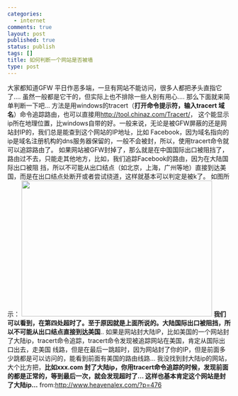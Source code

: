 ```yaml
--- 
categories: 
  - internet
comments: true
layout: post
published: true
status: publish
tags: []
title: 如何判断一个网站是否被墙
type: post
---
```

大家都知道GFW 平日作恶多端，一旦有网站不能访问，很多人都把矛头直指它了…. 虽然一般都是它干的，但实际上也不排除一些人别有用心…. 那么下面就来简单判断一下吧…  方法是用windows的tracert（<strong>打开命令提示符，输入tracert 域名</strong>）命令追踪路由，也可以直接用<a href="http://tool.chinaz.com/Tracert/">http://tool.chinaz.com/Tracert/</a>， 这个能显示ip所在地理位置，比windows自带的好。一般来说，无论是被GFW屏蔽的还是网站封IP的，我们总是能查到这个网站的IP地址，比如 Facebook，因为域名指向的ip是域名注册机构的dns服务器保留的，一般不会被封，所以，使用tracert命令就可以追踪路由了。 <!--more-->    如果网站被GFW封掉了，那么就是在中国国际出口被阻挡了，路由过不去，只能走其他地方，比如，我们追踪Facebook的路由，因为在大陆国际出口被阻 挡，所以不可能从出口结点（如北京，上海，广州等地）直接到达美国，而是在出口结点处断开或者尝试绕道，这样就基本可以判定是被k了。 如图所示：  <img height="307" src="http://hiphotos.baidu.com/9422e/pic/item/156160f299c151890a46e0da.jpg" width="430">  <strong>我们可以看到，在第四处超时了。至于原因就是上面所说的。大陆国际出口被阻挡，所以不可能从出口结点直接到达美国</strong>..  如果是网站封大陆IP，比如美国的一个网站封了大陆ip，tracert命令追踪，tracert命令发现被追踪网站在美国，肯定从国际出口出去，走美国 线路，但是在最后一跳超时，因为网站封了你的IP，但是前面多少跳都是可以访问的，能看到前面有美国的路由线路…  我没找到封大陆ip的网站，大个比方把，<strong>比如xxx.com 封了大陆ip，你用tracert命令追踪的时候，发现前面的都是正常的，等到最后一次，就会发现超时了… 这样也基本肯定这个网站是封了大陆ip…</strong>  from:http://www.heavenalex.com/?p=476
